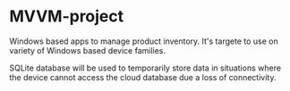 # MVVM-project

Windows based apps to manage product inventory. It's targete to use on variety of Windows based device families.

SQLite database will be used to temporarily store data in situations where the device cannot
access the cloud database due a loss of connectivity.
